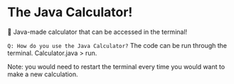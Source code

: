 # The Java Calculator!
📱 Java-made calculator that can be accessed in the terminal!

`Q: How do you use the Java Calculator?`
The code can be run through the terminal. Calculator.java > run.

Note: you would need to restart the terminal every time you would want to make a new calculation.
